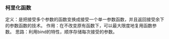### 柯里化函数
定义：是把接受多个参数的函数变换成接受一个单一参数函数，并且返回接受余下的参数函数的技术。
作用：在不改变原有函数下，可以最大限度地复用函数参数。
思路：利用bind的特性，顺序存储每次接受的参数。